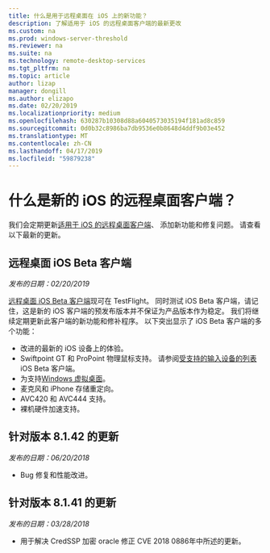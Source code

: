 ```yaml
---
title: 什么是用于远程桌面在 iOS 上的新功能？
description: 了解适用于 iOS 的远程桌面客户端的最新更改
ms.custom: na
ms.prod: windows-server-threshold
ms.reviewer: na
ms.suite: na
ms.technology: remote-desktop-services
ms.tgt_pltfrm: na
ms.topic: article
author: lizap
manager: dongill
ms.author: elizapo
ms.date: 02/20/2019
ms.localizationpriority: medium
ms.openlocfilehash: 630287b10308d88a6040573035194f181ad8c859
ms.sourcegitcommit: 0d0b32c8986ba7db9536e0b8648d4ddf9b03e452
ms.translationtype: MT
ms.contentlocale: zh-CN
ms.lasthandoff: 04/17/2019
ms.locfileid: "59879238"
---
```

# <a name="whats-new-for-the-remote-desktop-client-on-ios"></a>什么是新的 iOS 的远程桌面客户端？

我们会定期更新[适用于 iOS 的远程桌面客户端](remote-desktop-ios.md)、 添加新功能和修复问题。 请查看以下最新的更新。

## <a name="remote-desktop-ios-beta-client"></a>远程桌面 iOS Beta 客户端
*发布的日期：02/20/2019*

[远程桌面 iOS Beta 客户端](remote-desktop-ios.md#download-the-remote-desktop-ios-beta-client)现可在 TestFlight。 同时测试 iOS Beta 客户端，请记住，这是新的 iOS 客户端的预发布版本并不保证为产品版本作为稳定。 我们将继续定期更新此客户端的新功能和修补程序。 以下突出显示了 iOS Beta 客户端的多个功能：

- 改进的最新的 iOS 设备上的体验。
- Swiftpoint GT 和 ProPoint 物理鼠标支持。 请参阅[受支持的输入设备的列表](remote-desktop-ios.md#supported-input-devices)iOS Beta 客户端。
- 为支持[Windows 虚拟桌面](https://aka.ms/wvd)。
- 麦克风和 iPhone 存储重定向。
- AVC420 和 AVC444 支持。
- 裸机硬件加速支持。

## <a name="updates-for-version-8142"></a>针对版本 8.1.42 的更新
*发布的日期：06/20/2018*

- Bug 修复和性能改进。

## <a name="updates-for-version-8141"></a>针对版本 8.1.41 的更新
*发布的日期：03/28/2018*

- 用于解决 CredSSP 加密 oracle 修正 CVE 2018 0886年中所述的更新。
 

